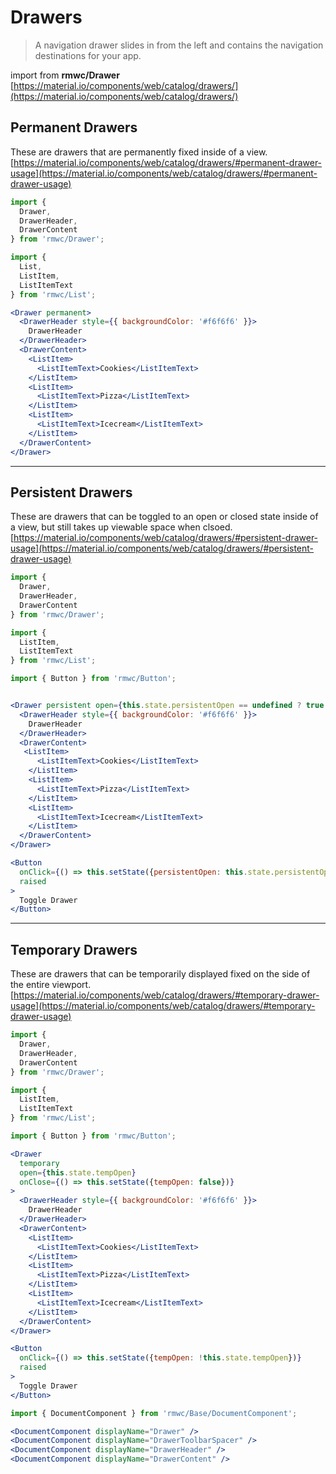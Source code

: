 # Drawers

> A navigation drawer slides in from the left and contains the navigation destinations for your app.

import from **rmwc/Drawer**  
[https://material.io/components/web/catalog/drawers/](https://material.io/components/web/catalog/drawers/)

## Permanent Drawers

These are drawers that are permanently fixed inside of a view.
[https://material.io/components/web/catalog/drawers/#permanent-drawer-usage](https://material.io/components/web/catalog/drawers/#permanent-drawer-usage)

```jsx render
import {
  Drawer,
  DrawerHeader,
  DrawerContent
} from 'rmwc/Drawer';

import {
  List,
  ListItem,
  ListItemText
} from 'rmwc/List';

<Drawer permanent>
  <DrawerHeader style={{ backgroundColor: '#f6f6f6' }}>
    DrawerHeader
  </DrawerHeader>
  <DrawerContent>
    <ListItem>
      <ListItemText>Cookies</ListItemText>
    </ListItem>
    <ListItem>
      <ListItemText>Pizza</ListItemText>
    </ListItem>
    <ListItem>
      <ListItemText>Icecream</ListItemText>
    </ListItem>
  </DrawerContent>
</Drawer>
```

---

## Persistent Drawers

These are drawers that can be toggled to an open or closed state inside of a view, but still takes up viewable space when clsoed.
[https://material.io/components/web/catalog/drawers/#persistent-drawer-usage](https://material.io/components/web/catalog/drawers/#persistent-drawer-usage)

```jsx render
import {
  Drawer,
  DrawerHeader,
  DrawerContent
} from 'rmwc/Drawer';

import {
  ListItem,
  ListItemText
} from 'rmwc/List';

import { Button } from 'rmwc/Button';


<Drawer persistent open={this.state.persistentOpen == undefined ? true : this.state.persistentOpen}>
  <DrawerHeader style={{ backgroundColor: '#f6f6f6' }}>
    DrawerHeader
  </DrawerHeader>
  <DrawerContent>
   <ListItem>
      <ListItemText>Cookies</ListItemText>
    </ListItem>
    <ListItem>
      <ListItemText>Pizza</ListItemText>
    </ListItem>
    <ListItem>
      <ListItemText>Icecream</ListItemText>
    </ListItem>
  </DrawerContent>
</Drawer>

<Button
  onClick={() => this.setState({persistentOpen: this.state.persistentOpen === undefined ? false : !this.state.persistentOpen})}
  raised
>
  Toggle Drawer
</Button>
```

---

## Temporary Drawers

These are drawers that can be temporarily displayed fixed on the side of the entire viewport.
[https://material.io/components/web/catalog/drawers/#temporary-drawer-usage](https://material.io/components/web/catalog/drawers/#temporary-drawer-usage)

```jsx render
import {
  Drawer,
  DrawerHeader,
  DrawerContent
} from 'rmwc/Drawer';

import {
  ListItem,
  ListItemText
} from 'rmwc/List';

import { Button } from 'rmwc/Button';

<Drawer
  temporary
  open={this.state.tempOpen}
  onClose={() => this.setState({tempOpen: false})}
>
  <DrawerHeader style={{ backgroundColor: '#f6f6f6' }}>
    DrawerHeader
  </DrawerHeader>
  <DrawerContent>
    <ListItem>
      <ListItemText>Cookies</ListItemText>
    </ListItem>
    <ListItem>
      <ListItemText>Pizza</ListItemText>
    </ListItem>
    <ListItem>
      <ListItemText>Icecream</ListItemText>
    </ListItem>
  </DrawerContent>
</Drawer>

<Button
  onClick={() => this.setState({tempOpen: !this.state.tempOpen})}
  raised
>
  Toggle Drawer
</Button>
```

```jsx renderOnly
import { DocumentComponent } from 'rmwc/Base/DocumentComponent';

<DocumentComponent displayName="Drawer" />
<DocumentComponent displayName="DrawerToolbarSpacer" />
<DocumentComponent displayName="DrawerHeader" />
<DocumentComponent displayName="DrawerContent" />
```
